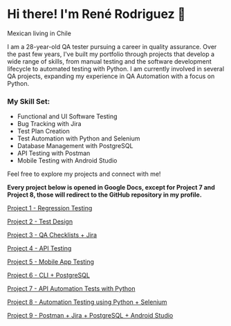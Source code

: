 # Hi there! I'm René Rodriguez 👋

Mexican living in Chile

I am a 28-year-old QA tester pursuing a career in quality assurance. Over the past few years, I've built my portfolio through projects that develop a wide range of skills, from manual testing and the software development lifecycle to automated testing with Python. I am currently involved in several QA projects, expanding my experience in QA Automation with a focus on Python.

### My Skill Set:
- Functional and UI Software Testing
- Bug Tracking with Jira
- Test Plan Creation
- Test Automation with Python and Selenium
- Database Management with PostgreSQL
- API Testing with Postman
- Mobile Testing with Android Studio

Feel free to explore my projects and connect with me!

**Every project below is opened in Google Docs, except for Project 7 and Project 8, those will redirect to the GitHub repository in my profile.**

[Project 1 - Regression Testing](https://docs.google.com/document/d/1qKCLoay8SRxqZMPjhwVPnYGx9W2UnNGU/edit)

[Project 2 - Test Design](https://docs.google.com/document/d/134Rpi2-aU3H0BdntM9ysai5943nwxzBH/edit?usp=sharing&ouid=108544210866823258605&rtpof=true&sd=true)

[Project 3 - QA Checklists + Jira](https://docs.google.com/document/d/18IpZT7NrMPuEEeAyOm0LZVa1AaTGLldi/edit?usp=sharing&ouid=108544210866823258605&rtpof=true&sd=true)

[Project 4 - API Testing](https://docs.google.com/document/d/10UtI4yhfPPVZdjwWQarnrX-OoT1AVGIy/edit?usp=sharing&ouid=108544210866823258605&rtpof=true&sd=true)

[Project 5 - Mobile App Testing](https://docs.google.com/document/d/1yr53Y1YqQlWV1pqDX55LTamqA4rynDtt/edit?usp=sharing&ouid=108544210866823258605&rtpof=true&sd=true)

[Project 6 - CLI + PostgreSQL](https://docs.google.com/document/d/1SPgInUZbVkknBR83UXSrVnJKSIcXBYTn/edit?usp=sharing&ouid=108544210866823258605&rtpof=true&sd=true)

[Project 7 - API Automation Tests with Python ](https://github.com/renerodg/qa-project-Urban-Grocers-app-es)

[Project 8 - Automation Testing using Python + Selenium](https://github.com/renerodg/qa-project-Urban-Routes-es)

[Project 9 - Postman + Jira + PostgreSQL + Android Studio](https://docs.google.com/document/d/1GVARO7OcYfYrffmvjcSZSETzFyIPAG9I/edit?usp=sharing&ouid=108544210866823258605&rtpof=true&sd=true)

